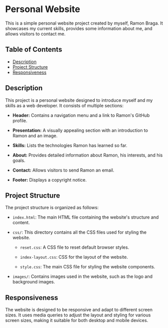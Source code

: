# Personal Website

This is a simple personal website project created by myself, Ramon Braga. It showcases my current skills, provides some information about me, and allows visitors to contact me.

## Table of Contents

- [Description](#description)
- [Project Structure](#project-structure)
- [Responsiveness](#responsiveness)

## Description

This project is a personal website designed to introduce myself and my skills as a web developer. It consists of multiple sections:

- **Header:** Contains a navigation menu and a link to Ramon's GitHub profile.

- **Presentation:** A visually appealing section with an introduction to Ramon and an image.

- **Skills:** Lists the technologies Ramon has learned so far.

- **About:** Provides detailed information about Ramon, his interests, and his goals.

- **Contact:** Allows visitors to send Ramon an email.

- **Footer:** Displays a copyright notice.

## Project Structure

The project structure is organized as follows:

- `index.html`: The main HTML file containing the website's structure and content.

- `css/`: This directory contains all the CSS files used for styling the website.

    - `reset.css`: A CSS file to reset default browser styles.

    - `index-layout.css`: CSS for the layout of the website.

    - `style.css`: The main CSS file for styling the website components.

- `images/`: Contains images used in the website, such as the logo and background images.

## Responsiveness

The website is designed to be responsive and adapt to different screen sizes. It uses media queries to adjust the layout and styling for various screen sizes, making it suitable for both desktop and mobile devices.
